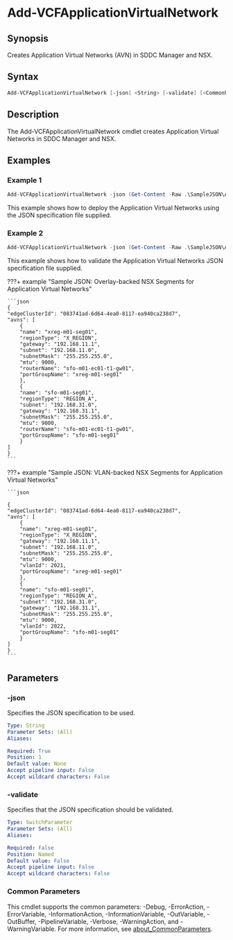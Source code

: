 # Add-VCFApplicationVirtualNetwork

## Synopsis

Creates Application Virtual Networks (AVN) in SDDC Manager and NSX.

## Syntax

```powershell
Add-VCFApplicationVirtualNetwork [-json] <String> [-validate] [<CommonParameters>]
```

## Description

The Add-VCFApplicationVirtualNetwork cmdlet creates Application Virtual Networks in SDDC Manager and NSX.

## Examples

### Example 1

```powershell
Add-VCFApplicationVirtualNetwork -json (Get-Content -Raw .\SampleJSON\Application Virtual Network\avnOPverlaySpec.json)
```

This example shows how to deploy the Application Virtual Networks using the JSON specification file supplied.

### Example 2

```powershell
Add-VCFApplicationVirtualNetwork -json (Get-Content -Raw .\SampleJSON\Application Virtual Network\avnOverlaySpec.json) -validate
```

This example shows how to validate the Application Virtual Networks JSON specification file supplied.

???+ example "Sample JSON: Overlay-backed NSX Segments for Application Virtual Networks"

    ```json
    {
    "edgeClusterId": "083741ad-6d64-4ea0-8117-ea940ca238d7",
    "avns": [
        {
        "name": "xreg-m01-seg01",
        "regionType": "X_REGION",
        "gateway": "192.168.11.1",
        "subnet": "192.168.11.0",
        "subnetMask": "255.255.255.0",
        "mtu": 9000,
        "routerName": "sfo-m01-ec01-t1-gw01",
        "portGroupName": "xreg-m01-seg01"
        },
        {
        "name": "sfo-m01-seg01",
        "regionType": "REGION_A",
        "subnet": "192.168.31.0",
        "gateway": "192.168.31.1",
        "subnetMask": "255.255.255.0",
        "mtu": 9000,
        "routerName": "sfo-m01-ec01-t1-gw01",
        "portGroupName": "sfo-m01-seg01"
        }
    ]
    }
    ```

???+ example "Sample JSON: VLAN-backed NSX Segments for Application Virtual Networks"

    ```json

    {
    "edgeClusterId": "083741ad-6d64-4ea0-8117-ea940ca238d7",
    "avns": [
        {
        "name": "xreg-m01-seg01",
        "regionType": "X_REGION",
        "gateway": "192.168.11.1",
        "subnet": "192.168.11.0",
        "subnetMask": "255.255.255.0",
        "mtu": 9000,
        "vlanId": 2021,
        "portGroupName": "xreg-m01-seg01"
        },
        {
        "name": "sfo-m01-seg01",
        "regionType": "REGION_A",
        "subnet": "192.168.31.0",
        "gateway": "192.168.31.1",
        "subnetMask": "255.255.255.0",
        "mtu": 9000,
        "vlanId": 2022,
        "portGroupName": "sfo-m01-seg01"
        }
    ]
    }
    ```

## Parameters

### -json

Specifies the JSON specification to be used.

```yaml
Type: String
Parameter Sets: (All)
Aliases:

Required: True
Position: 1
Default value: None
Accept pipeline input: False
Accept wildcard characters: False
```

### -validate

Specifies that the JSON specification should be validated.

```yaml
Type: SwitchParameter
Parameter Sets: (All)
Aliases:

Required: False
Position: Named
Default value: False
Accept pipeline input: False
Accept wildcard characters: False
```

### Common Parameters

This cmdlet supports the common parameters: -Debug, -ErrorAction, -ErrorVariable, -InformationAction, -InformationVariable, -OutVariable, -OutBuffer, -PipelineVariable, -Verbose, -WarningAction, and -WarningVariable. For more information, see [about_CommonParameters](http://go.microsoft.com/fwlink/?LinkID=113216).
